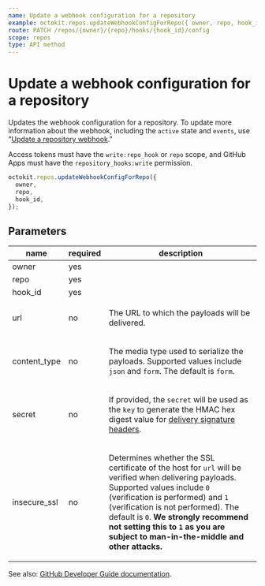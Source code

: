 ```yaml
---
name: Update a webhook configuration for a repository
example: octokit.repos.updateWebhookConfigForRepo({ owner, repo, hook_id })
route: PATCH /repos/{owner}/{repo}/hooks/{hook_id}/config
scope: repos
type: API method
---
```


# Update a webhook configuration for a repository

Updates the webhook configuration for a repository. To update more information about the webhook, including the `active` state and `events`, use "[Update a repository webhook](/rest/reference/orgs#update-a-repository-webhook)."

Access tokens must have the `write:repo_hook` or `repo` scope, and GitHub Apps must have the `repository_hooks:write` permission.

```js
octokit.repos.updateWebhookConfigForRepo({
  owner,
  repo,
  hook_id,
});
```

## Parameters

<table>
  <thead>
    <tr>
      <th>name</th>
      <th>required</th>
      <th>description</th>
    </tr>
  </thead>
  <tbody>
    <tr><td>owner</td><td>yes</td><td>

</td></tr>
<tr><td>repo</td><td>yes</td><td>

</td></tr>
<tr><td>hook_id</td><td>yes</td><td>

</td></tr>
<tr><td>url</td><td>no</td><td>

The URL to which the payloads will be delivered.

</td></tr>
<tr><td>content_type</td><td>no</td><td>

The media type used to serialize the payloads. Supported values include `json` and `form`. The default is `form`.

</td></tr>
<tr><td>secret</td><td>no</td><td>

If provided, the `secret` will be used as the `key` to generate the HMAC hex digest value for [delivery signature headers](https://docs.github.com/webhooks/event-payloads/#delivery-headers).

</td></tr>
<tr><td>insecure_ssl</td><td>no</td><td>

Determines whether the SSL certificate of the host for `url` will be verified when delivering payloads. Supported values include `0` (verification is performed) and `1` (verification is not performed). The default is `0`. **We strongly recommend not setting this to `1` as you are subject to man-in-the-middle and other attacks.**

</td></tr>
  </tbody>
</table>

See also: [GitHub Developer Guide documentation](https://docs.github.com/rest/reference/repos#update-a-webhook-configuration-for-a-repository).
